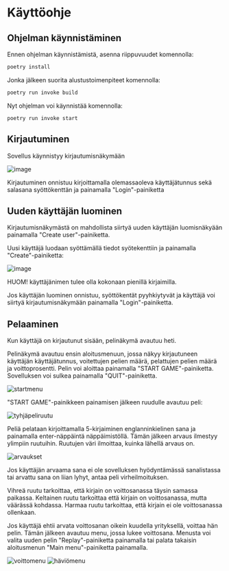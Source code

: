 # Käyttöohje

## Ohjelman käynnistäminen
Ennen ohjelman käynnistämistä, asenna riippuvuudet komennolla:

```bash
poetry install
```

Jonka jälkeen suorita alustustoimenpiteet komennolla:

```bash
poetry run invoke build
```

Nyt ohjelman voi käynnistää komennolla:

```
poetry run invoke start
```

## Kirjautuminen
Sovellus käynnistyy kirjautumisnäkymään

![image](https://user-images.githubusercontent.com/101889891/166432882-e9b8d22b-480b-4526-8533-e1f6956d83fe.png)

Kirjautuminen onnistuu kirjoittamalla olemassaoleva käyttäjätunnus sekä salasana syöttökenttän ja painamalla "Login"-painiketta

## Uuden käyttäjän luominen
Kirjautumisnäkymästä on mahdollista siirtyä uuden käyttäjän luomisnäkyään painamalla "Create user"-painiketta.

Uusi käyttäjä luodaan syöttämällä tiedot syötekenttiin ja painamalla "Create"-painiketta:

![image](https://user-images.githubusercontent.com/101889891/166433316-0eef12d7-63ad-4611-ac56-274ab100fb69.png)

HUOM! käyttäjänimen tulee olla kokonaan pienillä kirjaimilla.

Jos käyttäjän luominen onnistuu, syöttökentät pyyhkiytyvät ja käyttäjä voi siirtyä kirjautumisnäkymään painamalla "Login"-painiketta.

## Pelaaminen

Kun käyttäjä on kirjautunut sisään, pelinäkymä avautuu heti.

Pelinäkymä avautuu ensin aloitusmenuun, jossa näkyy kirjautuneen käyttäjän käyttäjätunnus, voitettujen pelien määrä, pelattujen pelien määrä ja voittoprosentti. Pelin voi aloittaa painamalla "START GAME"-painiketta. Sovelluksen voi sulkea painamalla "QUIT"-painiketta.

![startmenu](https://user-images.githubusercontent.com/101889891/168469179-8dfbf220-2e3d-442c-ad02-784b64d44a55.png)

"START GAME"-painikkeen painamisen jälkeen ruudulle avautuu peli:

![tyhjäpeliruutu](https://user-images.githubusercontent.com/101889891/166434022-cf66d537-0c84-4903-990c-bb089acc5272.png)

Peliä pelataan kirjoittamalla 5-kirjaiminen englanninkielinen sana ja painamalla enter-näppäintä näppäimistöllä. Tämän jälkeen arvaus ilmestyy ylimpiin ruutuihin. Ruutujen väri ilmoittaa, kuinka lähellä arvaus on.

![arvaukset](https://user-images.githubusercontent.com/101889891/166434437-e56ba5c2-991e-4897-b798-92f7f3f630eb.png)

Jos käyttäjän arvaama sana ei ole sovelluksen hyödyntämässä sanalistassa tai arvattu sana on liian lyhyt, antaa peli virheilmoituksen.

Vihreä ruutu tarkoittaa, että kirjain on voittosanassa täysin samassa paikassa. 
Keltainen ruutu tarkoittaa että kirjain on voittosanassa, mutta väärässä kohdassa. 
Harmaa ruutu tarkoittaa, että kirjain ei ole voittosanassa ollenkaan.

Jos käyttäjä ehtii arvata voittosanan oikein kuudella yrityksellä, voittaa hän pelin. Tämän jälkeen avautuu menu, jossa lukee voittosana. Menusta voi valita uuden pelin "Replay"-painiketta painamalla tai palata takaisin aloitusmenun "Main menu"-painiketta painamalla.

![voittomenu](https://user-images.githubusercontent.com/101889891/166434514-b90e028a-c0a6-4205-a660-08cb968de5cc.png)
![häviömenu](https://user-images.githubusercontent.com/101889891/168469419-eb9c14d7-a085-404d-b8ca-e0dfc74a7c28.png)




